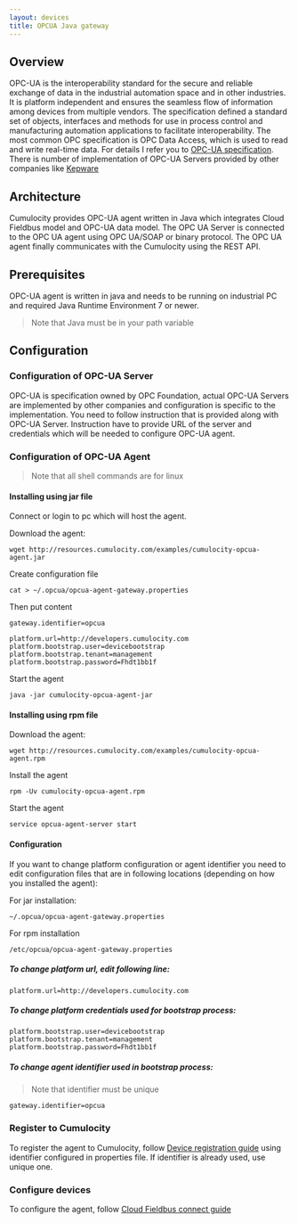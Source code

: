 ```yaml
---
layout: devices
title: OPCUA Java gateway
---
```


## Overview
OPC-UA is the interoperability standard for the secure and reliable exchange of data in the industrial automation space and in other industries. 
It is platform independent and ensures the seamless flow of information among devices from multiple vendors.
The specification defined a standard set of objects, interfaces and methods for use in process control and manufacturing automation applications to facilitate interoperability. 
The most common OPC specification is OPC Data Access, which is used to read and write real-time data.
For details I refer you to [OPC-UA specification](https://opcfoundation.org/developer-tools/specifications-unified-architecture).
There is number of implementation of OPC-UA Servers provided by other companies like [Kepware](https://www.kepware.com/en-us/)


## Architecture
Cumulocity provides OPC-UA agent written in Java which integrates Cloud Fieldbus model and OPC-UA data model.
The OPC UA Server is connected to the OPC UA agent using OPC UA/SOAP or binary protocol. 
The OPC UA agent finally communicates with the Cumulocity using the REST API.

## Prerequisites
OPC-UA agent is written in java and needs to be running on industrial PC and required Java Runtime Environment 7 or newer.

> Note that Java must be in your path variable

## Configuration
### Configuration of OPC-UA Server
OPC-UA is specification owned by OPC Foundation, actual OPC-UA Servers are implemented by other companies and configuration is specific to the implementation. 
You need to follow instruction that is provided along with OPC-UA Server. 
Instruction have to provide URL of the server and credentials which will be needed to configure OPC-UA agent.

### Configuration of OPC-UA Agent
> Note that all shell commands are for linux
#### Installing using jar file
Connect or login to pc which will host the agent. 

Download the agent:

    wget http://resources.cumulocity.com/examples/cumulocity-opcua-agent.jar

Create configuration file

    cat > ~/.opcua/opcua-agent-gateway.properties
    
Then put content

    gateway.identifier=opcua
    
    platform.url=http://developers.cumulocity.com
    platform.bootstrap.user=devicebootstrap
    platform.bootstrap.tenant=management
    platform.bootstrap.password=Fhdt1bb1f

Start the agent

    java -jar cumulocity-opcua-agent-jar

#### Installing using rpm file

Download the agent:

    wget http://resources.cumulocity.com/examples/cumulocity-opcua-agent.rpm

Install the agent

    rpm -Uv cumulocity-opcua-agent.rpm

Start the agent

    service opcua-agent-server start
    
#### Configuration
If you want to change platform configuration or agent identifier you need to edit configuration files that are in following locations (depending on how you installed the agent):

For jar installation:
    
    ~/.opcua/opcua-agent-gateway.properties

For rpm installation

    /etc/opcua/opcua-agent-gateway.properties

##### To change platform url, edit following line:

    platform.url=http://developers.cumulocity.com
    
##### To change platform credentials used for bootstrap process:

    platform.bootstrap.user=devicebootstrap
    platform.bootstrap.tenant=management
    platform.bootstrap.password=Fhdt1bb1f

##### To change agent identifier used in bootstrap process:

> Note that identifier must be unique

    gateway.identifier=opcua

### Register to Cumulocity
To register the agent to Cumulocity, follow [Device registration guide](/guides/users-guide/device-management/#device-registration) using identifier configured in properties file. 
If identifier is already used, use unique one.

### Configure devices
To configure the agent, follow [Cloud Fieldbus connect guide](/guides/users-guide/cloud-fieldbus/#connect)

